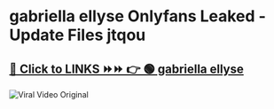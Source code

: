 
 # gabriella ellyse Onlyfans Leaked - Update Files jtqou

## <h2><a href="https://clipsfans.com/gabriella_ellyse&ref=git">🔗 Click to LINKS ⏩⏩ 👉 🟢 gabriella ellyse </a></h2>

<a href="https://clipsfans.com/gabriella_ellyse&ref=git" rel="nofollow" data-target="animated-image.originalLink"><img src="https://i.ibb.co.com/xMMVF88/686577567.gif" alt="Viral Video Original" style="max-width: 100%; display: inline-block;" data-target="animated-image.originalImage"></a>

